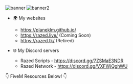 ![banner](https://github.com/planeklm/planeklm/assets/91488137/a206fb3d-013f-4f2f-b734-0ad4a80c944b)
![banner2](https://github.com/planeklm/planeklm/assets/91488137/15c6040e-0d33-469a-a19c-e57632873de1)

-  🌍 My websites
    * https://planeklm.github.io/
    * https://razed.live/ (Coming Soon)
    * https://razed.tk/ (Retired)

-  🌐 My Discord servers
    * Razed Scripts - https://discord.gg/7ZSMaE3NDR
    * Razed Network - https://discord.gg/VXFWjQghWU
    
<!---
planeklm/planeklm is a ✨ special ✨ repository because its `README.md` (this file) appears on your GitHub profile.
You can click the Preview link to take a look at your changes.
--->

👇 FiveM Resources Below! 👇
